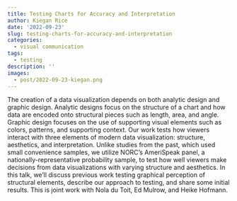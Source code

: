 ```yaml
---
title: Testing Charts for Accuracy and Interpretation
author: Kiegan Rice
date: '2022-09-23'
slug: testing-charts-for-accuracy-and-interpretation
categories:
  - visual communication
tags:
  - testing
description: ''
images:
  - post/2022-09-23-kiegan.png
---
```

The creation of a data visualization depends on both analytic design and graphic design. Analytic designs focus on the structure of a chart and how data are encoded onto structural pieces such as length, area, and angle. Graphic design focuses on the use of supporting visual elements such as colors, patterns, and supporting context. Our work tests how viewers interact with three elements of modern data visualization: structure, aesthetics, and interpretation. Unlike studies from the past, which used small convenience samples, we utilize NORC’s AmeriSpeak panel, a nationally-representative probability sample, to test how well viewers make decisions from data visualizations with varying structure and aesthetics. In this talk, we’ll discuss previous work testing graphical perception of structural elements, describe our approach to testing, and share some initial results.
This is joint work with Nola du Toit,  Ed Mulrow, and Heike Hofmann.
